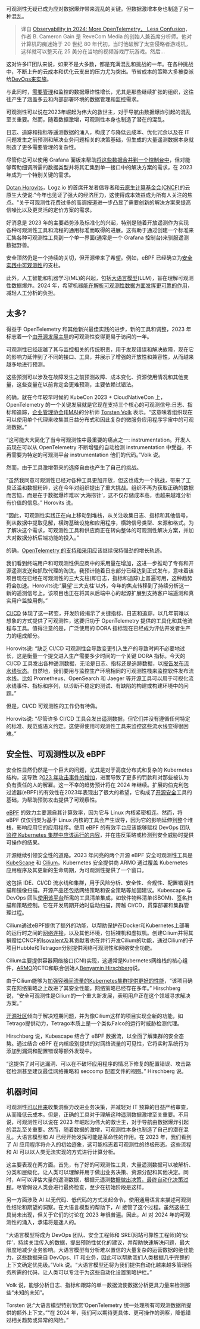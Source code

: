<!--
title: 可观测性2024：更多OpenTelemetry，更少困惑
cover: https://cdn.thenewstack.io/media/2023/12/95c34a5e-year-forecast-1-1024x576.png
-->

可观测性无疑已成为应对数据爆炸带来混乱的关键。但数据激增本身也制造了另一种混乱。

> 译自 [Observability in 2024: More OpenTelemetry， Less Confusion](https://thenewstack.io/observability-in-2024-more-opentelemetry-less-confusion/)，作者 B. Cameron Gain 是 ReveCom Media 的创始人兼首席分析师。他对计算机的痴迷始于 20 世纪 80 年代初，当时他破解了太空侵略者游戏机，这样就可以整天花 25 美分在当地的视频游戏厅玩游戏。然后...

这对许多IT团队来说，如果不是大多数，都是充满混乱和挑战的一年。在各种挑战中，不断上升的云成本和优化云支出的压力尤为突出。节省成本的策略大多被委派给[DevOps来实施](https://thenewstack.io/breaking-down-the-wall-in-devops/)。

与此同时，[需要管理](https://thenewstack.io/grappling-with-observability-data-management/)和监控的数据爆炸性增长，尤其是那些继续扩张的组织，这往往产生了涵盖多云和内部部署环境的数据管理和监控需求。

可观测性可以说在2023年崛起为伟大的救世主，对于导航由数据爆炸引起的混乱至关重要。然而，随着数据激增，可观测性本身也制造了潜在的混乱。

日志、追踪和指标等遥测数据的涌入，构成了与降低云成本、优化冗余以及在 IT 问题发生之前预测和解决业务问题相关的决策基础，但生成的大量遥测数据本身就制造了更多需要管理的复杂性。

尽管你总可以使用 Grafana 面板来帮助[将这些数据合并到一个控制台中](https://thenewstack.io/why-dynatrace-says-ai-is-the-answer-for-single-panel-observability-for-cloud-native/)，但对能够帮助细调所需的数据类型并将其汇集到单一接口中的解决方案的需求，在 2023 年成为一个特别关键的需求。

[Dotan Horovits](https://www.linkedin.com/today/author/horovits)，Logz.io 的首席开发者倡导者和[云原生计算基金会(CNCF)](https://cncf.io/?utm_content=inline-mention)的云原生大使说:"今年也见证了强大的经济压力，这使得成本效益成为所有人关注的焦点。"关于可观测性花费过多的高调报道进一步凸显了需要创新的解决方案来提高信噪比以及更灵活的定价方案的需求。

好消息是 2023 年的主要趋势涉及标准化的兴起，特别是随着开放遥测作为实现各种可观测性工具和流程的通用标准而取得的进展。这有助于通过创建一个标准来汇集各种可观测性工具到一个单一界面(通常是一个 Grafana 控制台)来驯服遥测数据野兽。

安全顶然仍是一个持续的关切，但开源带来了希望。例如，eBPF 已经确立为[安全实践中可观测性](https://thenewstack.io/3-observability-best-practices-for-cloud-native-app-security/)的支柱。

此外，人工智能和机器学习(ML)的兴起，包括[大语言模型](https://thenewstack.io/large-language-models-open-source-llms-in-2023/)(LLM)，旨在理解可观测性数据爆炸。2024 年，希望机器[能在解析可观测性数据方面发挥更可靠的作用](https://thenewstack.io/games-data-play-the-sql-murder-mystery/)，减轻人工分析的负担。

## 太多?

得益于 OpenTelemetry 和其他新兴最佳实践的进步，新的工具和调整，2023 年标志着一个[由开源发展主导](https://thenewstack.io/open-source-developers-are-securitys-new-front-line/)的可观测性变得更易于访问的一年。

可观测性已经超越了其与监控相关的传统职责，用于发现错误和解决故障，现在它的影响力延伸到了不同的接口、工具，并展示了增强的开放性和兼容性，从而越来越多地进行预测。

这些预测可以涉及在故障发生之前预测故障、成本变化、资源使用情况和其他变量，这些变量在以前肯定会更难预测，主要依赖试错法。

的确，就在今年较早时候的 KubeCon 2023 + CloudNativeCon 上，OpenTelemetry 的一个关键发展就是它现在支持三个核心的可观测信号:日志、指标和追踪，[企业管理协会(EMA)](https://www.enterprisemanagement.com/)的分析师 [Torsten Volk](https://www.linkedin.com/in/torstenvolk) 表示。“这意味着组织现在可以使用单个代理来收集其日益分布式和因此复杂的微服务应用程序宇宙中的可观测数据。”

“这可能大大简化了当今可观测性中最重要的痛点之一: instrumentation。开发人员现在可以从 OpenTelemetry 不断增强的自动检测 instrumentation 中受益，不再需要为特定的可观测平台 instrumentation 他们的代码。”Volk 说。

然而，由于工具激增带来的选择自由也产生了自己的挑战。

“虽然我同意可观测性已经对各种工具更加开放，但这也成为一个挑战，带来了工具泛滥和数据粉碎，这在今年对组织提出了重大挑战。组织不再为获取正确的数据而苦恼，而是在于数据爆炸难以‘大海捞针’，这不仅存储成本高，也越来越难分析有价值的信息。” Horovits 说。

“因此，可观测性实践正在向上移动到堆栈，从关注收集日志、指标和其他信号，到从数据中提取见解，横跨基础设施和应用程序，横跨信号类型、来源和格式。为了解决这个需求，可观测性工具和供应商正在转向整体的可观测性解决方案，并加大对数据分析后端功能的投入。”

的确，[OpenTelemetry 的支持和采用](https://thenewstack.io/opentelemetry-and-observability-looking-forward/)应该继续保持强劲的增长轨迹。

我们看到终端用户和可观测性供应商中的采用量在增加，这进一步推动了专有和开源遥测发送和抓取代理的淘汰。我预计随着日志部分已经达到正式发布，意味着该项目现在已经在可观测性的三大支柱(即日志，指标和追踪)上普遍可用，这种趋势将会加速。Horovits说:“展望‘三大支柱’以外，今年的焦点转移到了持续分析这一新的遥测信号上。该项目也正在将其从后端中心的起源扩展到支持客户端遥测和真实用户监控用例。”

[CI/CD](https://thenewstack.io/how-to-observe-your-ci-cd-pipelines-with-opentelemetry/) 体现了这一转变，开发阶段揭示了关键指标、日志和追踪，以几年前难以想象的方式提供了可观测性，这要归功于 OpenTelemetry 提供的工具化和其他流程与工具。值得注意的是，广泛使用的 DORA 指标现在已经成为评估开发者生产力的组成部分。

Horovits说: “缺乏 CI/CD 可观测性会导致变更引入生产的导致时间不必要地过长，这是衡量一个提交进入生产需要多少时间的一个关键 DORA 指标。今天的 CI/CD 工具发出各种遥测数据，无论是日志、指标还是追踪数据，以[报告发布流水线状态](https://thenewstack.io/leaky-data-pipelines-uncovering-the-hidden-security-risks/)。自然地，我们要用与监控生产环境相同的可观测性栈来监控软件发布流水线。比如 Prometheus、OpenSearch 和 Jaeger 等开源工具可以用于可视化流水线事件、指标和序列，以诊断不稳定的测试、有缺陷的构建或构建环境中的问题。”

但是，CI/CD 可观测性的工作仍有待做。

Horovits说: “尽管许多 CI/CD 工具会发出遥测数据，但它们并没有遵循任何特定的标准、规范或语义约定。这使得使用可观测性工具来监控这些流水线变得很困难。”

## 安全性、可观测性以及 eBPF

安全性显然仍然是一个巨大的问题，尤其是对于高度分布式和复杂的 Kubernetes 结构，这导致 2[023 年攻击事件的增加](https://thenewstack.io/kubernetes-security-in-2023-adoption-soars-security-lags/)，进而导致了更多的罚款和对那些被认为负有责任的人的解雇。这一不幸的趋势预计将在 2024 年继续。扩展的伯克利包过滤器(eBPF)的有效性在2023年表现出了很大的希望，它构成了[开源安全](https://thenewstack.io/the-new-stack-context-two-views-of-open-source-security/)工具的基础，为帮助预防攻击提供了可观察性。

[eBPF](https://thenewstack.io/what-is-ebpf/) 的效力主要源自其计算效率，因为它与 Linux 内核紧密相连。然而，将 eBPF 仅仅归类为基于 Linux 内核的工具会产生误导，因为它的影响延伸到整个堆栈，影响应用它的应用程序。使用 eBPF 的有效平台应该能够赋权 DevOps 团队[监控 Kubernetes 集群中应该运行的内容](https://thenewstack.io/using-prometheus-to-monitor-kubernetes-clusters-running-cloud-foundry/)，并在违反策略或检测到安全威胁时提供可操作的结果。

开源继续引领安全性的道路。2023 年闪亮的两个开源 eBPF 安全可观测性工具是 [KubeScape](https://www.armosec.io/kubescape/) 和 [Cilium](https://cilium.io/)。Kubernetes 安全提供商 ARMO 通过覆盖 Kubernetes 应用程序及其更新的生命周期，为可观测性提供了一个窗口。

这包括 IDE、CI/CD 流水线和集群，用于风险分析、安全性、合规性、配置错误扫描和镜像扫描。开源产品还包括网络策略和安全策略等加固建议。Kubescape 与 DevOps 团队[使用该平台](https://thenewstack.io/why-you-should-run-your-platform-team-like-a-product-team/)所需的工具清单集成，如软件物料清单(SBOM)、签名扫描和策略控制。它在开发周期开始时启动扫描，跨越 CI/CD，贯穿部署和集群管理过程。

Cilium通过eBPF提供了额外的功能，以帮助保护在Docker和Kubernetes上部署的运行时之间的[网络连接](https://thenewstack.io/a-use-case-to-secure-kubernetes-network-connections/)，以及其他环境，包括裸机和虚拟机。创建Cilium并将其捐赠给CNCF的[Isovalent](https://thenewstack.io/isovalent-open-sources-tetragon-ebpf-based-observability-platform/)及其贡献者也在并行开发Cilium的功能，通过Cilium的子项目Hubble和Tetragon分别提供网络可观测性和网络安全功能。

Cilium主要提供容器网络接口(CNI)实现，这通常是Kubernetes网络栈的核心组件，[ARMO](https://thenewstack.io/armo-misconfiguration-is-number-1-kubernetes-security-risk/)的CTO和联合创始人[Benyamin Hirschberg](https://il.linkedin.com/in/ben-hirschberg-66141890)说。 

由于Cilium能够为[加强容器间流量的Kubernetes集群提供更好的性能](https://thenewstack.io/loft-labs-vcluster-provides-secure-multitenant-kubernetes-clusters/)，“该项目确实在网络策略之上改进了其安全性能，网络策略已经存在多年。” Hirschberg说，“安全可观测性是Cilium的一个重大新发展，表明用户正在这个领域寻求解决方案。”

[开源社区](https://thenewstack.io/scaling-open-source-community-by-getting-closer-to-users/)倾向于解决短期问题，并为像Cilium这样的项目实现全新的功能，如Tetrago提供动力，Tetrago本质上是一个类似Falco的运行时威胁检测代理。

Hirschberg 说，Kubescape 结合了 eBPF 数据流，以全面了解集群的安全态势。通过结合 eBPF 在内核级别提供的对网络流量的可见性，它将实时系统行为添加到漏洞和配置错误等额外发现中。

“这提供了对可达漏洞、可以在不破坏应用程序的情况下修复的配置错误、攻击路径检测甚至建议最佳网络策略和 seccomp 配置文件的视图。” Hirschberg 说。

## 机器时间

可观测性[可以用来](https://thenewstack.io/how-the-opentelemetry-collector-scales-observability/)收集洞察力改进业务决策，并减轻对 IT 预算的日益严格审查，从而降低云成本。但是，正确的工具对于理解这种遥测数据激增至关重要。不用说，可观测性可以说在 2023 年崛起为伟大的救世主，对于导航由数据爆炸引起的混乱至关重要。然而，随着数据的激增，可观测性本身也制造了自己的潜在混乱。大语言模型和 AI 已经开始发挥可能是革命性的作用。在 2023 年，我们看到了 AI 应用程序将介入的初始迹象，这可能标志着可观测性的终极形态。这些流程和 AI 可以以人类无法实现的方式进行计算分析。

这主要表现在两方面。首先，有了好的可观测性工具，大量遥测数据可以被解析、分类和层级化，让人类可以理解并用于做出业务决策、资源分配和其他决定。同时，AI可以评估大量的遥测数据，根据元遥测[数据做出决策，最终自动化决策过程](https://thenewstack.io/dr-torq-data-processing-at-the-edge-with-linux-awk/)。尽管假设人类会进行最终检查，至少在初始阶段是这样。

另一方面涉及 AI 以无代码、低代码的方式发起命令，使用通用语言来描述可观测性结论和期望的洞察。在大语言模型的帮助下，AI 接管了这个过程。虽然这些工具尚未出现，但关于它们的讨论在 2023 年很普遍。因此，AI 对 2024 年的可观测性的涌入，承诺将是迷人的。

“大语言模型将成为 DevOps 团队、安全工程师和 SRE(网站可靠性工程师)的‘伙伴’，持续关注传入的数据，提出预防性优化的建议，并帮助快速解决问题，最大限度地减少业务影响。大语言模型有分析难以置信的大量复杂的运营数据的绝佳能力，这些数据来自 DevOps、IT 和业务，因此可以帮助我们人类根据几乎完整的上下文确定优先级。”Volk 说。“大语言模型还将为我们提供自动化越来越多管理任务所需的代码，让人类可以专注于为这些自动化设置策略护栏。”

Volk 说，能够分析日志、指标和跟踪的单一数据流使数据分析更具力量来检测那些“未知的未知”。

Torsten 说:“大语言模型特别‘欣赏’OpenTelemetry 统一处理所有可观测数据所提供的额外上下文。”“在 2024 年，我们可以期待更具体、更可操作的洞察，降低错过相关趋势或异常的风险。”
